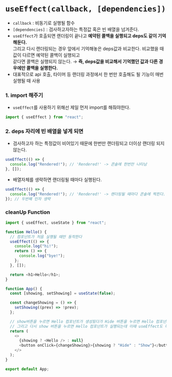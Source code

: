 # `useEffect(callback, [dependencies])`

- `callback` : 비동기로 실행될 함수  
- `[dependencies]` : 검사하고자하는 특정값 혹은 빈 배열을 넘겨준다.  
- `useEffect`가 호출되면 랜더링이 끝나고 <b>예약된 콜백을 실행되고 deps도 같이 기억해둔다.</b>  
  그리고 다시 랜더링되는 경우 앞에서 기억해놓은 deps값과 비교한다. 비교했을 때 값이 다르면 예약된 콜백이 실행되고  
  같다면 콜백은 실행되지 않는다. &rarr; <b>즉, deps값을 비교해서 기억했던 값과 다른 경우에만 콜백을 실행한다.</b>  
- 대표적으로 api 호출, 타이머 등 랜더링 과정에서 한 번만 호출해도 될 기능이 매번 실행될 때 사용  

### 1. import 해주기

- `useEffect`를 사용하기 위해선 제일 먼저 import를 해줘야한다.

```javascript
import { useEffect } from "react";
```

### 2. deps 자리에 빈 배열을 넣게 되면

- 검사하고자 하는 특정값이 비어있기 때문에 한번만 랜더링되고 더이상 랜더링 되지 않는다.

```javascript
useEffect(() => {
  console.log("Rendered!"); // 'Rendered!' -> 콘솔에 한번만 나타남
}, []);
```

- 배열자체를 생략하면 랜더링될 때마다 실행된다.

```javascript
useEffect(() => {
  console.log("Rendered!"); // 'Rendered!' -> 랜더링될 때마다 콘솔에 찍힌다.
}); // 두번째 인자 생략
```

### cleanUp Function

```javascript
import { useEffect, useState } from "react";

function Hello() {
  // 컴포넌트가 처음 실행될 때만 동작한다
  useEffect(() => {
    console.log("hi!");
    return () => {
      console.log("bye!");
    };
  }, []);

  return <h1>Hello</h1>;
}

function App() {
  const [showing, setShowing] = useState(false);

  const changeShowing = () => {
    setShowing((prev) => !prev);
  };

  // show버튼을 누르면 Hello 컴포넌트가 생성됬다가 Hide 버튼을 누르면 Hello 컴포넌트가 삭제된다.
  // 그리고 다시 show 버튼을 누르면 Hello 컴포넌트가 실행되는데 이때 useEffect도 다시 실행된다.
  return (
    <>
      {showing ? <Hello /> : null}
      <button onClick={changeShowing}>{showing ? "Hide" : "Show"}</button>
    </>
  );
}

export default App;
```
